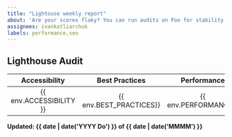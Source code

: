 ```yaml
---
title: "Lightouse weekly report"
about: 'Are your scores flaky? You can run audits on Foo for stability and maintain a historical record! '
assignees: ivankatliarchuk
labels: performance,seo
---
```


## Lighthouse Audit


| Accessibility            | Best Practices          |   Performance        | Progressive Web App          | SEO            |
|:------------------------:|:-----------------------:|:--------------------:|:----------------------------:|:--------------:|
| {{ env.ACCESSIBILITY }}  | {{ env.BEST_PRACTICES}} | {{ env.PERFORMANCE}} | {{ env.PROGRESSIVE_WEBAPP }} | {{ env.SEO }}  |


**Updated: {{ date | date('YYYY Do') }} of {{ date | date('MMMM') }}**
